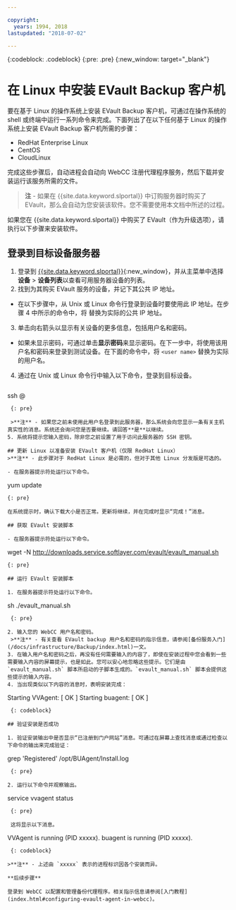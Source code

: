 ```yaml
---

copyright:
  years: 1994, 2018
lastupdated: "2018-07-02"

---
```

{:codeblock: .codeblock}
{:pre: .pre}
{:new_window: target="_blank"}

# 在 Linux 中安装 EVault Backup 客户机 

要在基于 Linux 的操作系统上安装 EVault Backup 客户机，可通过在操作系统的 shell 或终端中运行一系列命令来完成。下面列出了在以下任何基于 Linux 的操作系统上安装 EVault Backup 客户机所需的步骤：

- RedHat Enterprise Linux
- CentOS
- CloudLinux

完成这些步骤后，自动进程会自动向 WebCC 注册代理程序服务，然后下载并安装运行该服务所需的文件。

>**注** - 如果在 {{site.data.keyword.slportal}} 中订购服务器时购买了 EVault，那么会自动为您安装该软件。您不需要使用本文档中所述的过程。

如果您在 {{site.data.keyword.slportal}} 中购买了 EVault（作为升级选项），请执行以下步骤来安装软件。

## 登录到目标设备服务器

1. 登录到 [{{site.data.keyword.slportal}}](https://control.softlayer.com/){:new_window}，并从主菜单中选择**设备** > **设备列表**以查看可用服务器设备的列表。
2. 找到为其购买 EVault 服务的设备，并记下其公共 IP 地址。 
  - 在以下步骤中，从 Unix 或 Linux 命令行登录到设备时要使用此 IP 地址。在步骤 4 中所示的命令中，将 <publicIpAddress> 替换为实际的公共 IP 地址。 
3. 单击向右箭头以显示有关设备的更多信息，包括用户名和密码。 
  - 如果未显示密码，可通过单击**显示密码**来显示密码。在下一步中，将使用该用户名和密码来登录到测试设备。在下面的命令中，将 `<user name>` 替换为实际的用户名。
4. 通过在 Unix 或 Linux 命令行中输入以下命令，登录到目标设备。
   ```
  ssh <user name>@<publicIpAddress>
  ```
   {: pre}
   
   >**注** - 如果您之前未使用此用户名登录到此服务器，那么系统会向您显示一条有关主机真实性的消息。系统还会询问您是否要继续。请回答**是**以继续。
5. 系统将提示您输入密码，除非您之前设置了用于访问此服务器的 SSH 密钥。

## 更新 Linux 以准备安装 EVault 客户机（仅限 RedHat Linux）
>**注** - 此步骤对于 RedHat Linux 是必需的，但对于其他 Linux 分发版是可选的。

- 在服务器提示符处运行以下命令。
  ```
  yum update
  ```
  {: pre}
   
  在系统提示时，确认下载大小是否正常。更新将继续，并在完成时显示“完成！”消息。

## 获取 EVault 安装脚本

- 在服务器提示符处运行以下命令。
  ```
  wget -N http://downloads.service.softlayer.com/evault/evault_manual.sh
  ```
  {: pre}
   
## 运行 EVault 安装脚本

1. 在服务器提示符处运行以下命令。
   ```
  sh ./evault_manual.sh
  ```
   {: pre}

2. 输入您的 WebCC 用户名和密码。     
   >**注** - 有关查看 EVault backup 用户名和密码的指示信息，请参阅[备份服务入门](/docs/infrastructure/Backup/index.html)一文。
3. 在输入用户名和密码之后，再没有任何需要输入的内容了，即使在安装过程中您会看到一些需要输入内容的屏幕提示，也是如此。您可以安心地忽略这些提示。它们是由 `evault_manual.sh` 脚本所启动的子脚本生成的。`evault_manual.sh` 脚本会提供这些提示的输入内容。
4. 当出现类似以下内容的消息时，表明安装完成：
   ```
  Starting VVAgent: [  OK  ]
  Starting buagent: [  OK  ]
  ```
   {: codeblock}
   
## 验证安装是否成功

1. 验证安装输出中是否显示“已注册到门户网站”消息。可通过在屏幕上查找消息或通过检查以下命令的输出来完成验证：
   ```
  grep 'Registered'  /opt/BUAgent/Install.log
  ```
   {: pre}

2. 运行以下命令并观察输出。
   ```
  service vvagent status
  ```
   {: pre}
   
   这将显示以下消息。
   ```
  VVAgent is running (PID xxxxx).
  buagent is running (PID xxxxx).
  ```
   {: codeblock}
   
  >**注** - 上述由 `xxxxx` 表示的进程标识因各个安装而异。 
  
**后续步骤**

登录到 WebCC 以配置和管理备份代理程序。相关指示信息请参阅[入门教程](index.html#configuring-evault-agent-in-webcc)。
